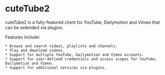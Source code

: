 # cuteTube2

cuteTube2 is a fully-featured client for YouTube, Dailymotion and Vimeo that can be extended via plugins.

Features include:

    * Browse and search videos, playlists and channels.
    * Play and download videos.
    * Support for multiple YouTube, Dailymotion and Vimeo accounts.
    * Support for user-defined credentials and access scopes for YouTube, Dailymotion and Vimeo.
    * Support for additional services via plugins.
